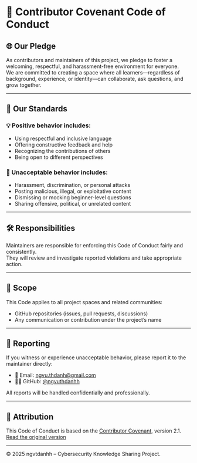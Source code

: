 # 🤝 Contributor Covenant Code of Conduct

## 🌐 Our Pledge

As contributors and maintainers of this project, we pledge to foster a welcoming, respectful, and harassment-free environment for everyone.  
We are committed to creating a space where all learners—regardless of background, experience, or identity—can collaborate, ask questions, and grow together.

---

## 📌 Our Standards

### 💡 Positive behavior includes:

- Using respectful and inclusive language
- Offering constructive feedback and help
- Recognizing the contributions of others
- Being open to different perspectives

### 🚫 Unacceptable behavior includes:

- Harassment, discrimination, or personal attacks
- Posting malicious, illegal, or exploitative content
- Dismissing or mocking beginner-level questions
- Sharing offensive, political, or unrelated content

---

## 🛠️ Responsibilities

Maintainers are responsible for enforcing this Code of Conduct fairly and consistently.  
They will review and investigate reported violations and take appropriate action.

---

## 🧾 Scope

This Code applies to all project spaces and related communities:

- GitHub repositories (issues, pull requests, discussions)
- Any communication or contribution under the project’s name

---

## 🚨 Reporting

If you witness or experience unacceptable behavior, please report it to the maintainer directly:

- 📧 Email: ngvu.thdanh@gmail.com  
- 🧑‍💻 GitHub: [@ngvuthdanhh](https://github.com/ngvuthdanhh)

All reports will be handled confidentially and professionally.

---

## 📄 Attribution

This Code of Conduct is based on the [Contributor Covenant](https://www.contributor-covenant.org), version 2.1.  
[Read the original version](https://www.contributor-covenant.org/version/2/1/code_of_conduct.html)

---

© 2025 ngvtdanhh – Cybersecurity Knowledge Sharing Project.

